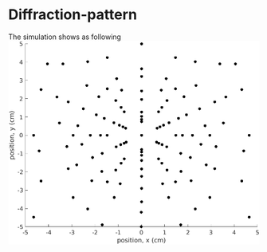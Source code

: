 # Diffraction-pattern  
The simulation shows as following  
![image](https://github.com/k-t-chen/Diffraction-pattern/blob/main/diffraction.png)
